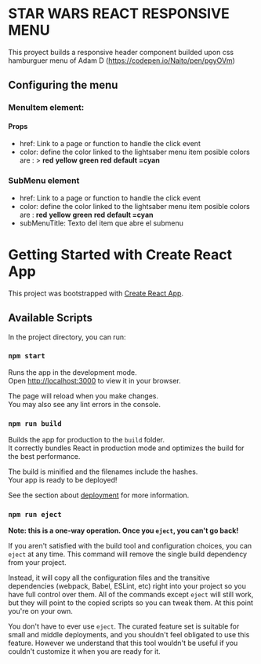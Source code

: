 # STAR WARS REACT RESPONSIVE MENU
This proyect builds a responsive header component builded upon css hamburguer menu of Adam D (https://codepen.io/Naito/pen/pgyOVm)

## Configuring the menu

### MenuItem element: 
#### Props

* href: Link to a page or function to handle the click event
* color: define the color linked to the lightsaber menu item 
    posible colors are : 
       > **red**
        **yellow**
        **green**
        **red**
        **default =cyan**

### SubMenu element
* href: Link to a page or function to handle the click event
* color: define the color linked to the lightsaber menu item 
    posible colors are : 
        **red**
        **yellow**
        **green**
        **red**
        **default =cyan**
* subMenuTitle: Texto del item que abre el submenu



# Getting Started with Create React App

This project was bootstrapped with [Create React App](https://github.com/facebook/create-react-app).

## Available Scripts

In the project directory, you can run:

### `npm start`

Runs the app in the development mode.\
Open [http://localhost:3000](http://localhost:3000) to view it in your browser.

The page will reload when you make changes.\
You may also see any lint errors in the console.


### `npm run build`

Builds the app for production to the `build` folder.\
It correctly bundles React in production mode and optimizes the build for the best performance.

The build is minified and the filenames include the hashes.\
Your app is ready to be deployed!

See the section about [deployment](https://facebook.github.io/create-react-app/docs/deployment) for more information.

### `npm run eject`

**Note: this is a one-way operation. Once you `eject`, you can't go back!**

If you aren't satisfied with the build tool and configuration choices, you can `eject` at any time. This command will remove the single build dependency from your project.

Instead, it will copy all the configuration files and the transitive dependencies (webpack, Babel, ESLint, etc) right into your project so you have full control over them. All of the commands except `eject` will still work, but they will point to the copied scripts so you can tweak them. At this point you're on your own.

You don't have to ever use `eject`. The curated feature set is suitable for small and middle deployments, and you shouldn't feel obligated to use this feature. However we understand that this tool wouldn't be useful if you couldn't customize it when you are ready for it.

